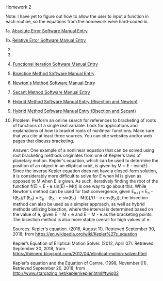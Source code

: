 Homework 2

Note: I have yet to figure out how to allow the user to input a function in each routine, so the equations from the homework were hard-coded in.

1a. [Absolute Error Software Manual Entry](https://github.com/CamWeil/math4610/blob/master/softwaremanual/3aabserr.md)

1b. [Relative Error Software Manual Entry](https://github.com/CamWeil/math4610/blob/master/softwaremanual/3brelerr.md)

2. 

3. 

4. [Functional Iteration Software Manual Entry](https://github.com/CamWeil/math4610/blob/master/softwaremanual/6funciter.md)

5. [Bisection Method Software Manual Entry](https://github.com/CamWeil/math4610/blob/master/softwaremanual/7bisect.md)

6. [Newton's Method Software Manual Entry](https://github.com/CamWeil/math4610/blob/master/softwaremanual/8newton.md)

7. [Secant Method Software Manual Entry](https://github.com/CamWeil/math4610/blob/master/softwaremanual/9secant.md)

8. [Hybrid Method Software Manual Entry (Bisection and Newton)](https://github.com/CamWeil/math4610/blob/master/softwaremanual/10hybridbn.md)

9. [Hybrid Method Software Manual Entry (Bisection and Secant)](https://github.com/CamWeil/math4610/blob/master/softwaremanual/11hybridbs.md)

10. Problem: Perform an online search for references to bracketing of roots of functions of a single real variable. Look for applications and explanations of how to bracket roots of nonlinear functions. Make sure that you cite at least three sources. You can cite websites and/or web pages that discuss bracketing.

    Answer: One example of a nonlinear equation that can be solved using root bracketing methods originates from one of Kepler's laws of planetary motion. Kepler's equation, which can be used to determine the position of an object in an elliptical orbit, is given by M = E - esin(E). Since the inverse Kepler equation does not have a closed-form solution, it is considerably more difficult to solve for E when M is given as opposed to M when E is given. As such, iteratively finding the root of the function f(E) = E - e sin(E) - M(t) is one way to go about this. While Newton's method can be used for fast convergence, given E<sub>n+1</sub> = E<sub>n</sub> - f(E<sub>n</sub>)/f'(E<sub>n</sub>) = E<sub>n</sub> - (E<sub>n</sub> - e sin(E<sub>n</sub>) - M(t))/(1 - e cos(E<sub>n</sub>)), the bisection method can also be used as a simpler approach, as well as hybrid methods utilizing bisection, where the interval is determined based on the value of e, given E = M + e and E = M - e as the bracketing points. The bisection method is also more stable overall for high values of e. 

    Sources: Kepler's equation. (2018, August 11). Retrieved September 30, 2018, from https://en.wikipedia.org/wiki/Kepler%27s_equation
    
    Kepler’s Equation of Elliptical Motion Solver. (2012, April 07). Retrieved September 30, 2018, from https://binnerd.blogspot.com/2012/04/elliptical-motion-solver.html
             
    Kepler's equation and the Equation of Centre. (1998, November 01). Retrieved September 20, 2018, from http://www.stargazing.net/kepler/kepler.html#twig02
    

